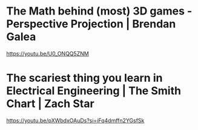 # The Math behind (most) 3D games - Perspective Projection | Brendan Galea

https://youtu.be/U0_ONQQ5ZNM

#  The scariest thing you learn in Electrical Engineering | The Smith Chart | Zach Star

https://youtu.be/pXWbdxOAuDs?si=iFq4dmffn2YGsfSk
